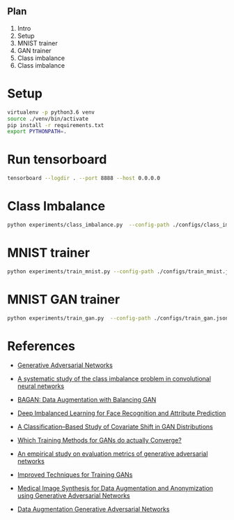 ## Plan

1. Intro
2. Setup
3. MNIST trainer
4. GAN trainer
5. Class imbalance
6. Class imbalance

# Setup
```bash
virtualenv -p python3.6 venv
source ./venv/bin/activate
pip install -r requirements.txt
export PYTHONPATH=.
```

# Run tensorboard
```bash
tensorboard --logdir . --port 8888 --host 0.0.0.0
```

# Class Imbalance
```bash
python experiments/class_imbalance.py  --config-path ./configs/class_imbalance.json
```


# MNIST trainer
```bash
python experiments/train_mnist.py --config-path ./configs/train_mnist.json
```

# MNIST GAN trainer
```bash
python experiments/train_gan.py  --config-path ./configs/train_gan.json
```




# References
* [Generative Adversarial Networks](https://arxiv.org/abs/1406.2661)
* [A systematic study of the class imbalance problem in convolutional neural networks](https://arxiv.org/abs/1710.05381)

* [BAGAN: Data Augmentation with Balancing GAN](https://arxiv.org/abs/1803.09655)
* [Deep Imbalanced Learning for Face Recognition and Attribute Prediction](https://arxiv.org/abs/1806.00194)

* [A Classification–Based Study of Covariate Shift in GAN Distributions](http://proceedings.mlr.press/v80/santurkar18a/santurkar18a.pdf)
* [Which Training Methods for GANs do actually Converge?](http://proceedings.mlr.press/v80/mescheder18a/mescheder18a.pdf)

* [An empirical study on evaluation metrics of generative adversarial networks](https://arxiv.org/abs/1806.07755)
* [Improved Techniques for Training GANs](https://arxiv.org/abs/1606.03498)
* [Medical Image Synthesis for Data Augmentation and Anonymization using Generative Adversarial Networks](https://arxiv.org/abs/1807.10225)

* [Data Augmentation Generative Adversarial Networks](https://arxiv.org/abs/1711.04340)
